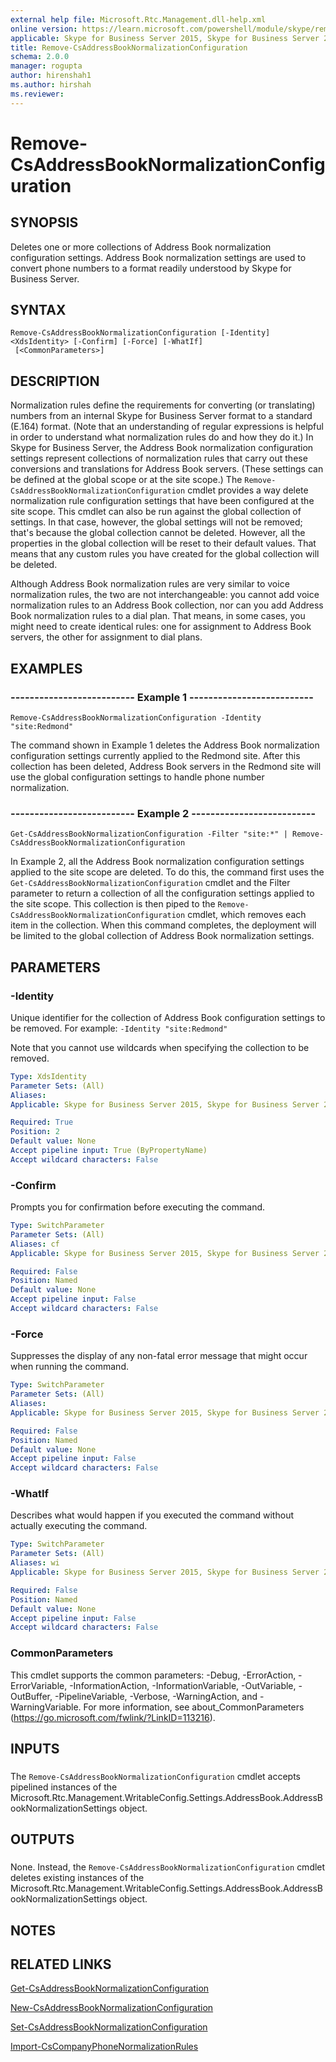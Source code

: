```yaml
---
external help file: Microsoft.Rtc.Management.dll-help.xml
online version: https://learn.microsoft.com/powershell/module/skype/remove-csaddressbooknormalizationconfiguration
applicable: Skype for Business Server 2015, Skype for Business Server 2019
title: Remove-CsAddressBookNormalizationConfiguration
schema: 2.0.0
manager: rogupta
author: hirenshah1
ms.author: hirshah
ms.reviewer:
---
```


# Remove-CsAddressBookNormalizationConfiguration

## SYNOPSIS
Deletes one or more collections of Address Book normalization configuration settings.
Address Book normalization settings are used to convert phone numbers to a format readily understood by Skype for Business Server.

## SYNTAX

```
Remove-CsAddressBookNormalizationConfiguration [-Identity] <XdsIdentity> [-Confirm] [-Force] [-WhatIf]
 [<CommonParameters>]
```

## DESCRIPTION
Normalization rules define the requirements for converting (or translating) numbers from an internal Skype for Business Server format to a standard (E.164) format.
(Note that an understanding of regular expressions is helpful in order to understand what normalization rules do and how they do it.) In Skype for Business Server, the Address Book normalization configuration settings represent collections of normalization rules that carry out these conversions and translations for Address Book servers.
(These settings can be defined at the global scope or at the site scope.) The `Remove-CsAddressBookNormalizationConfiguration` cmdlet provides a way delete normalization rule configuration settings that have been configured at the site scope.
This cmdlet can also be run against the global collection of settings.
In that case, however, the global settings will not be removed; that's because the global collection cannot be deleted.
However, all the properties in the global collection will be reset to their default values.
That means that any custom rules you have created for the global collection will be deleted.

Although Address Book normalization rules are very similar to voice normalization rules, the two are not interchangeable: you cannot add voice normalization rules to an Address Book collection, nor can you add Address Book normalization rules to a dial plan.
That means, in some cases, you might need to create identical rules: one for assignment to Address Book servers, the other for assignment to dial plans.


## EXAMPLES

### -------------------------- Example 1 --------------------------
```
Remove-CsAddressBookNormalizationConfiguration -Identity "site:Redmond"
```

The command shown in Example 1 deletes the Address Book normalization configuration settings currently applied to the Redmond site.
After this collection has been deleted, Address Book servers in the Redmond site will use the global configuration settings to handle phone number normalization.


### -------------------------- Example 2 --------------------------
```
Get-CsAddressBookNormalizationConfiguration -Filter "site:*" | Remove-CsAddressBookNormalizationConfiguration
```

In Example 2, all the Address Book normalization configuration settings applied to the site scope are deleted.
To do this, the command first uses the `Get-CsAddressBookNormalizationConfiguration` cmdlet and the Filter parameter to return a collection of all the configuration settings applied to the site scope.
This collection is then piped to the `Remove-CsAddressBookNormalizationConfiguration` cmdlet, which removes each item in the collection.
When this command completes, the deployment will be limited to the global collection of Address Book normalization settings.


## PARAMETERS

### -Identity
Unique identifier for the collection of Address Book configuration settings to be removed.
For example: `-Identity "site:Redmond"`

Note that you cannot use wildcards when specifying the collection to be removed.

```yaml
Type: XdsIdentity
Parameter Sets: (All)
Aliases: 
Applicable: Skype for Business Server 2015, Skype for Business Server 2019

Required: True
Position: 2
Default value: None
Accept pipeline input: True (ByPropertyName)
Accept wildcard characters: False
```

### -Confirm
Prompts you for confirmation before executing the command.

```yaml
Type: SwitchParameter
Parameter Sets: (All)
Aliases: cf
Applicable: Skype for Business Server 2015, Skype for Business Server 2019

Required: False
Position: Named
Default value: None
Accept pipeline input: False
Accept wildcard characters: False
```

### -Force
Suppresses the display of any non-fatal error message that might occur when running the command.

```yaml
Type: SwitchParameter
Parameter Sets: (All)
Aliases: 
Applicable: Skype for Business Server 2015, Skype for Business Server 2019

Required: False
Position: Named
Default value: None
Accept pipeline input: False
Accept wildcard characters: False
```

### -WhatIf
Describes what would happen if you executed the command without actually executing the command.

```yaml
Type: SwitchParameter
Parameter Sets: (All)
Aliases: wi
Applicable: Skype for Business Server 2015, Skype for Business Server 2019

Required: False
Position: Named
Default value: None
Accept pipeline input: False
Accept wildcard characters: False
```

### CommonParameters
This cmdlet supports the common parameters: -Debug, -ErrorAction, -ErrorVariable, -InformationAction, -InformationVariable, -OutVariable, -OutBuffer, -PipelineVariable, -Verbose, -WarningAction, and -WarningVariable. For more information, see about_CommonParameters (https://go.microsoft.com/fwlink/?LinkID=113216).

## INPUTS

###  
The `Remove-CsAddressBookNormalizationConfiguration` cmdlet accepts pipelined instances of the Microsoft.Rtc.Management.WritableConfig.Settings.AddressBook.AddressBookNormalizationSettings object.

## OUTPUTS

###  
None.
Instead, the `Remove-CsAddressBookNormalizationConfiguration` cmdlet deletes existing instances of the Microsoft.Rtc.Management.WritableConfig.Settings.AddressBook.AddressBookNormalizationSettings object.

## NOTES

## RELATED LINKS

[Get-CsAddressBookNormalizationConfiguration](Get-CsAddressBookNormalizationConfiguration.md)

[New-CsAddressBookNormalizationConfiguration](New-CsAddressBookNormalizationConfiguration.md)

[Set-CsAddressBookNormalizationConfiguration](Set-CsAddressBookNormalizationConfiguration.md)

[Import-CsCompanyPhoneNormalizationRules](Import-CsCompanyPhoneNormalizationRules.md)
